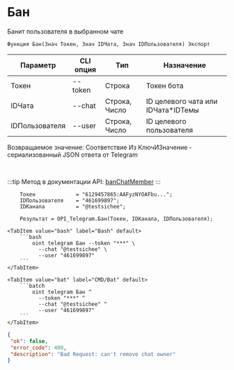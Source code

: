 ﻿---
sidebar_position: 1
---

# Бан
 Банит пользователя в выбранном чате



`Функция Бан(Знач Токен, Знач IDЧата, Знач IDПользователя) Экспорт`

  | Параметр | CLI опция | Тип | Назначение |
  |-|-|-|-|
  | Токен | --token | Строка | Токен бота |
  | IDЧата | --chat | Строка, Число | ID целевого чата или IDЧата*IDТемы |
  | IDПользователя | --user | Строка, Число | ID целевого пользователя |

  
  Возвращаемое значение:   Соответствие Из КлючИЗначение - сериализованный JSON ответа от Telegram

<br/>

:::tip
Метод в документации API: [banChatMember](https://core.telegram.org/bots/api#banchatmember)
:::
<br/>


```bsl title="Пример кода"
    Токен             = "6129457865:AAFyzNYOAFbu...";
    IDПользователя    = "461699897";
    IDКанала          = "@testsichee";

    Результат = OPI_Telegram.Бан(Токен, IDКанала, IDПользователя);
```
    

 <Tabs>
  
    <TabItem value="bash" label="Bash" default>
        ```bash
            oint telegram Бан --token "***" \
              --chat "@testsichee" \
              --user "461699897"
        ```
    </TabItem>
  
    <TabItem value="bat" label="CMD/Bat" default>
        ```batch
            oint telegram Бан ^
              --token "***" ^
              --chat "@testsichee" ^
              --user "461699897"
        ```
    </TabItem>
</Tabs>


```json title="Результат"
{
 "ok": false,
 "error_code": 400,
 "description": "Bad Request: can't remove chat owner"
}
```
